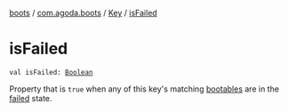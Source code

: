 [boots](../../index.md) / [com.agoda.boots](../index.md) / [Key](index.md) / [isFailed](./is-failed.md)

# isFailed

`val isFailed: `[`Boolean`](https://kotlinlang.org/api/latest/jvm/stdlib/kotlin/-boolean/index.html)

Property that is `true` when any of this key's matching [bootables](../-bootable/index.md)
are in the [failed](../-status/-failed/index.md) state.

